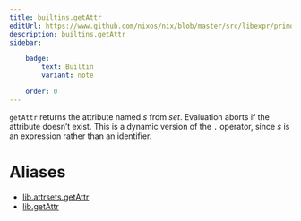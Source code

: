 ```yaml
---
title: builtins.getAttr
editUrl: https://www.github.com/nixos/nix/blob/master/src/libexpr/primops.cc
description: builtins.getAttr
sidebar:

    badge:
        text: Builtin
        variant: note

    order: 0
---
```


`getAttr` returns the attribute named *s* from *set*. Evaluation
aborts if the attribute doesn’t exist. This is a dynamic version of
the `.` operator, since *s* is an expression rather than an
identifier.


# Aliases

- [lib.attrsets.getAttr](reference/lib/attrsets/lib-attrsets-getAttr)
- [lib.getAttr](reference/lib/lib-getAttr)


